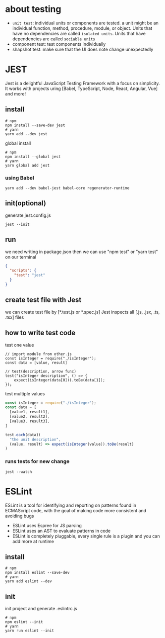 
# about testing

- `unit test`: individual units or components are tested. a unit might be an individual function, method, procedure, module, or object. Units that have no dependencies are called `isolated units`. Units that have dependencies are called `sociable units`
- component test: test components individually
- shapshot test: make sure that the UI does note change unexpectedly


# JEST

Jest is a delightful JavaScript Testing Framework with a focus on simplicity.
It works with projects uring [Babel, TypeScript, Node, React, Angular, Vue] and more!


## install

```shell
# npm
npm install --save-dev jest
# yarn
yarn add --dev jest
```

global install

```shell
# npm
npm install --global jest
# yarn
yarn global add jest
```

### using Babel

```shell
yarn add --dev babel-jest babel-core regenerator-runtime
```

## init(optional)

generate jest.config.js

```shell
jest --init
```

## run

we need writing in package.json then we can use "npm test" or "yarn test" on our terminal

```json
{
  "scripts": {
    "test": "jest"
  }
}
```

## create test file with Jest

we can create test file by [*.test.js or *.spec.js]
Jest inspects all [.js, .jsx, .ts, .tsx] files

## how to write test code

test one value

```js: isInteger.test.js
// import module from other.js
const isInteger = require("./isInteger");
const data = [value, result]

// test(description, arrow func)
test("isInteger description", () => {
    expect(isInteger(data[0])).toBe(data[1]);
});
```

test multiple values

```js
const isInteger = require("./isInteger");
const data = [
  [value1, result1],
  [value2, result2],
  [value3, result3],
]

test.each(data)(
  "the unit description",
  (value, result) => expect(isInteger(value)).toBe(result)
)
```

### runs tests for new change

```shell
jest --watch
```

# ESLint

ESLint is a tool for identifying and reporting on patterns found in ECMAScript code, with the goal of making code more consistent and avoiding bugs

- ESLint uses Espree for JS parsing
- ESLint uses an AST to evaluate patterns in code
- ESLint is completely pluggable, every single rule is a plugin and you can add more at runtime

## install

```shell
# npm
npm install eslint --save-dev
# yarn
yarn add eslint --dev
```

## init

init project and generate .eslintrc.js

```shell
# npm
npm eslint --init
# yarn
yarn run eslint --init
```

